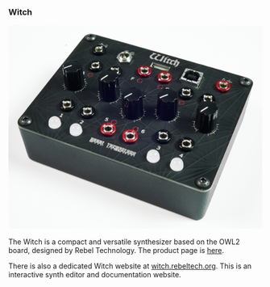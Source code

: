 ### Witch

![Witch](/assets/images/Witch.png)

The Witch is a compact and versatile synthesizer based on the OWL2 board, designed by Rebel Technology. The product page is [here](https://www.rebeltech.org/products/witch).

There is also a dedicated Witch website at [witch.rebeltech.org](https://witch.rebeltech.org/). This is an interactive synth editor and documentation website.
